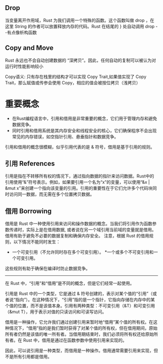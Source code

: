 ## Drop
当变量离开作用域，Rust 为我们调用一个特殊的函数。这个函数叫做 drop ，在这里
String 的作者可以放置释放内存的代码。Rust 在结尾的 } 处自动调用 drop
--有点像析构函数

## Copy and Move
Rust 永远也不会自动创建数据的 “深拷贝”。因此，任何自动的复制可以被认为对运行时性能影响较小

Copy语义: 只有存在栈里的结构才可以实现 Copy Trait,如果值实现了 Copy Trait，那么赋值或传参会使用 Copy，相应的值会被按位拷贝（浅拷贝）

# 重要概念

* 在Rust编程语言中，引用和借用是非常重要的概念，它们用于管理内存和避免数据竞争。
* 同时引用和借用系统是其内存安全和线程安全的核心，它们确保程序不会出现常见的内存错误，如空指针引用、悬垂指针和数据竞争。

引用和借用的概念很模糊，似乎引用代表的是 & 符号，借用是基于引用的规则。

## 引用 References

引用是指在不转移所有权的情况下，通过指向数据的指针来访问数据。Rust中的引用使用“&”符号表示。例如，如果要引用一个名为“x”的变量，可以使用“&x | &mut x”来创建一个指向该变量的引用。引用的重要性在于它们允许多个代码块同时访问同一数据，而无需在多个位置拷贝数据。

## 借用 Borrowing

借用是 Rust 中一种使用引用来访问和操作数据的概念。当我们将引用作为函数参数传递时，实际上是在借用数据, 或者说在另一个域引用当前域的变量就是借用。借用有助于避免不必要的数据复制和确保内存安全。
注意，根据 Rust 的借用规则，以下情况不能同时发生：

* 一个可变引用（不允许同时存在多个可变引用）。
*一个或多个不可变引用和一个可变引用。

这些规则有助于确保在编译时防止数据竞争。

***
在 Rust 中，“引用”和“借用”是不同的概念，但是它们经常一起使用。

引用是 Rust 中的一个类型，它是通过 & 符号创建的，表示对某个值的“引用”（或者说“指向”）。在这种情况下，“引用”指的是一个指针，它指向存储在内存中的某个值的位置，而不是该值本身。引用有两种类型：不可变引用（&T）和可变引用（&mut T），用于表示对值的只读访问和可读写访问。

借用是一种操作，它允许我们通过创建引用来暂时地“借用”某个值的所有权。在这种情况下，“借用”指的是我们暂时获得了对某个值的所有权，但在借用期间，原始所有者仍然是该值的唯一所有者。当借用期结束时，我们必须将所有权还给原始所有者。在 Rust 中，借用是通过在函数参数中使用引用来实现的。

因此，可以说引用是一种类型，而借用是一种操作。借用通常需要引用来实现，但不是所有引用都是借用。
